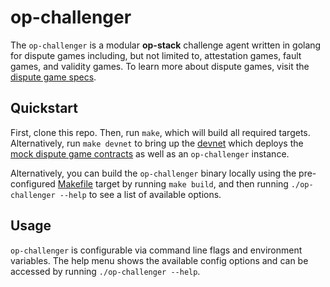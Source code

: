 # op-challenger

The `op-challenger` is a modular **op-stack** challenge agent
written in golang for dispute games including, but not limited to, attestation games, fault
games, and validity games. To learn more about dispute games, visit the
[dispute game specs](../specs/dispute-game.md).

## Quickstart

First, clone this repo. Then, run `make`, which will build all required targets.
Alternatively, run `make devnet` to bring up the [devnet](../ops-bedrock/devnet-up.sh)
which deploys the [mock dispute game contracts](./contracts) as well as an
`op-challenger` instance.

Alternatively, you can build the `op-challenger` binary locally using the pre-configured
[Makefile](./Makefile) target by running `make build`, and then running `./op-challenger --help`
to see a list of available options.

## Usage

`op-challenger` is configurable via command line flags and environment variables. The help menu
shows the available config options and can be accessed by running `./op-challenger --help`.
